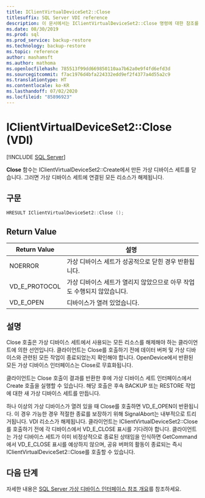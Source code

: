 ```yaml
---
title: IClientVirtualDeviceSet2::Close
titlesuffix: SQL Server VDI reference
description: 이 문서에서는 IClientVirtualDeviceSet2::Close 명령에 대한 참조를 제공합니다.
ms.date: 08/30/2019
ms.prod: sql
ms.prod_service: backup-restore
ms.technology: backup-restore
ms.topic: reference
author: mashamsft
ms.author: mathoma
ms.openlocfilehash: 785513f99dd669850110aa7b62a0e9f4fd6efd3d
ms.sourcegitcommit: f7ac1976d4bfa224332edd9ef2f4377a4d55a2c9
ms.translationtype: HT
ms.contentlocale: ko-KR
ms.lasthandoff: 07/02/2020
ms.locfileid: "85896923"
---
```

# <a name="iclientvirtualdeviceset2close-vdi"></a>IClientVirtualDeviceSet2::Close (VDI)

[!INCLUDE [SQL Server](../../../includes/applies-to-version/sqlserver.md)]

**Close** 함수는 IClientVirtualDeviceSet2::Create에서 만든 가상 디바이스 세트를 닫습니다. 그러면 가상 디바이스 세트에 연결된 모든 리소스가 해제됩니다.

## <a name="syntax"></a>구문

```c
HRESULT IClientVirtualDeviceSet2::Close ();
```

## <a name="return-value"></a>Return Value

|Return Value | 설명 |
|---|---|
| NOERROR | 가상 디바이스 세트가 성공적으로 닫힌 경우 반환됩니다. |
| VD_E_PROTOCOL | 가상 디바이스 세트가 열리지 않았으므로 아무 작업도 수행되지 않았습니다. |
| VD_E_OPEN | 디바이스가 열려 있었습니다. |

## <a name="remarks"></a>설명

Close 호출은 가상 디바이스 세트에서 사용되는 모든 리소스를 해제해야 하는 클라이언트에 의한 선언입니다. 클라이언트는 Close를 호출하기 전에 데이터 버퍼 및 가상 디바이스와 관련된 모든 작업이 종료되었는지 확인해야 합니다. OpenDevice에서 반환된 모든 가상 디바이스 인터페이스는 Close로 무효화됩니다.

클라이언트는 Close 호출이 결과를 반환한 후에 가상 디바이스 세트 인터페이스에서 Create 호출을 실행할 수 있습니다. 해당 호출은 후속 BACKUP 또는 RESTORE 작업에 대한 새 가상 디바이스 세트를 만듭니다.

하나 이상의 가상 디바이스가 열려 있을 때 Close를 호출하면 VD_E_OPEN이 반환됩니다. 이 경우 가능한 경우 적절한 종료를 보장하기 위해 SignalAbort는 내부적으로 트리거됩니다. VDI 리소스가 해제됩니다. 클라이언트는 IClientVirtualDeviceSet2::Close를 호출하기 전에 각 디바이스에서 VD_E_CLOSE 표시를 기다려야 합니다. 클라이언트는 가상 디바이스 세트가 이미 비정상적으로 종료된 상태임을 인식하면 GetCommand에서 VD_E_CLOSE 표시를 예상하지 않으며, 공유 버퍼의 활동이 종료되는 즉시 IClientVirtualDeviceSet2::Close를 호출할 수 있습니다.

## <a name="next-steps"></a>다음 단계

자세한 내용은 [SQL Server 가상 디바이스 인터페이스 참조 개요](reference-virtual-device-interface.md)를 참조하세요.